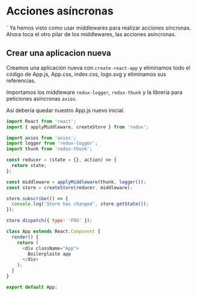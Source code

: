 # Acciones asíncronas
`
Ya hemos visto como usar middlewares para realizar acciones síncronas. Ahora toca el otro pilar de los middlewares, las acciones asíncronas.

## Crear una aplicacion nueva

Creamos una aplicación nueva con `create-react-app` y eliminamos todo el código de App.js, App.css, index.css, logo.svg y eliminamos sus referencias.

Importamos los middleware `redux-logger`, `redux-thunk` y la libreria para peticiones asíncronas `axios`.

Así debería quedar nuestro App.js nuevo inicial.

```js
import React from 'react';
import { applyMiddleware, createStore } from 'redux';

import axios from 'axios';
import logger from 'redux-logger';
import thunk from 'redux-thunk';

const reducer = (state = {}, action) => {
  return state;
};

const middleware = applyMiddleware(thunk, logger());
const store = createStore(reducer, middleware);

store.subscribe(() => {
  console.log('Store has changed', store.getState());
});

store.dispatch({ type: 'FOO' });

class App extends React.Component {
  render() {
    return (
      <div className="App">
        Boilerplaite app
      </div>
    );
  }
}

export default App;

```